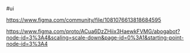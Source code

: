 #ui

https://www.figma.com/community/file/1081076613818684595

https://www.figma.com/proto/ACua6DzZHiix3HaewkFVMG/abogabot?node-id=3%3A4&scaling=scale-down&page-id=0%3A1&starting-point-node-id=3%3A4
